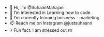 - 👋 Hi, I’m @SuhaanMahajan
- 👀 I’m interested in Learning how to code
- 🌱 I’m currently learning business - marketing
- 📫 Reach me on Instagram @justsuhaann
- ⚡ Fun fact: I am stressed out rn

<!---
SuhaanMahajan/SuhaanMahajan is a ✨ special ✨ repository because its `README.md` (this file) appears on your GitHub profile.
You can click the Preview link to take a look at your changes.
--->
